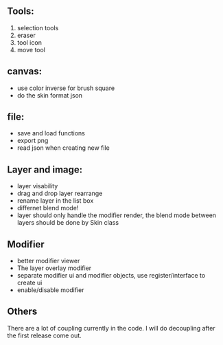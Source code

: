 ## Tools:
1. selection tools
2. eraser
3. tool icon
4. move tool

## canvas:
- use color inverse for brush square
- do the skin format json

## file:
- save and load functions
- export png
- read json when creating new file

## Layer and image:
- layer visability
- drag and drop layer rearrange
- rename layer in the list box
- differnet blend mode!
- layer should only handle the modifier render, the blend mode between layers should be done by Skin class

## Modifier
- better modifier viewer
- The layer overlay modifier
- separate modifier ui and modifier objects, use register/interface to create ui
- enable/disable modifier

## Others
There are a lot of coupling currently in the code. I will do decoupling after the first release come out.
